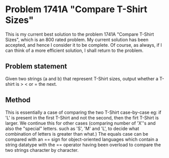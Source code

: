 # Problem 1741A "Compare T-Shirt Sizes"
This is my current best solution to the problem 1741A "Compare T-Shirt Sizes", which is an 800 rated problem. My current solution has been accepted, and hence I consider it to be complete. Of course, as always, if I can think of a more efficient solution, I shall return to the problem. 

## Problem statement
Given two strings (a and b) that represent T-Shirt sizes, output whether a T-shirt is > < or = the next.

## Method
This is essentially a case of comparing the two T-Shirt case-by-case eg: if 'L' is present in the first T-Shirt and not the second, then the firt T-Shirt is larger. We continue this for other cases (comparing number of 'X''s and also the "special" letters. such as 'S', 'M' and 'L', to decide what combination of letters is greater than what.) The equals case can be compared with an == sign for object-oriented languages which contain a string datatype with the == operator having been overload to compare the two strings character by character. 